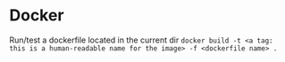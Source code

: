 # Docker

Run/test a dockerfile located in the current dir
`docker build -t <a tag: this is a human-readable name for the image> -f <dockerfile name> .`
